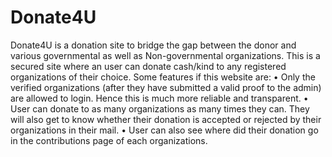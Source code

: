 # Donate4U
Donate4U is a donation site to bridge the gap between the donor and various governmental as well as Non-governmental organizations.
This is a secured site where an user can donate cash/kind to any registered organizations of their choice.
Some features if this website are: 
• Only the verified organizations (after they have submitted a valid proof to the admin) are allowed to login. Hence this is much more reliable and transparent.
• User can donate to as many organizations as many times they can. They will also get to know whether their donation is accepted or rejected by their organizations in their mail. 
• User can also see where did their donation go in the contributions page of each organizations.
